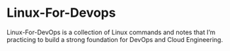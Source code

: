 # Linux-For-Devops
Linux-For-DevOps is a collection of Linux commands and notes  that I’m practicing to build a strong foundation for DevOps and Cloud Engineering.
